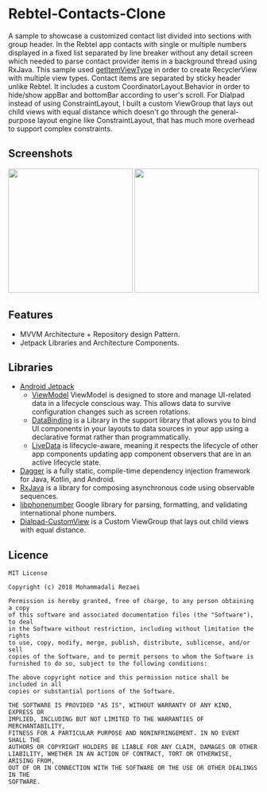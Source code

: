 # Rebtel-Contacts-Clone
A sample to showcase a customized contact list divided into sections with group header. In the Rebtel app contacts with single or multiple numbers displayed in a fixed list separated by line breaker without any detail screen which needed to parse contact provider items in a background thread using RxJava. This sample used [getItemViewType](https://developer.android.com/reference/androidx/recyclerview/widget/RecyclerView.Adapter#getItemViewType(int)) in order to create RecyclerView with multiple view types. Contact items are separated by sticky header unlike Rebtel. It includes a custom CoordinatorLayout.Behavior in order to hide/show appBar and bottomBar according to user's scroll. For Dialpad instead of using ConstraintLayout, I built a custom ViewGroup that lays out child views with equal distance which doesn't go through the general-purpose layout engine like ConstraintLayout, that has much more overhead to support complex constraints.

## Screenshots
<p float="left">
  <img src="https://github.com/alirezaeiii/DignityContacts/blob/master/screenshots/screenshot1.gif" width="250" />
  <img src="https://github.com/alirezaeiii/DignityContacts/blob/master/screenshots/screenshot2.gif" width="250" />
</p>

## Features
* MVVM Architecture + Repository design Pattern.
* Jetpack Libraries and Architecture Components.

## Libraries
* [Android Jetpack](https://developer.android.com/jetpack)
   * [ViewModel](https://developer.android.com/topic/libraries/architecture/viewmodel) ViewModel is designed to store and manage UI-related data in a lifecycle conscious way. This allows data to survive configuration changes such as screen rotations.
   * [DataBinding](https://developer.android.com/topic/libraries/data-binding/) is a Library in the support library that allows you to bind UI components in your layouts to data sources in your app using a declarative format rather than programmatically.
   * [LiveData](https://developer.android.com/topic/libraries/architecture/livedata) is lifecycle-aware, meaning it respects the lifecycle of other app components updating app component observers that are in an active lifecycle state.
* [Dagger](https://github.com/google/dagger) is a fully static, compile-time dependency injection framework for Java, Kotlin, and Android.
* [RxJava](https://github.com/ReactiveX/RxJava) is a library for composing asynchronous code using observable sequences.
* [libphonenumber](https://github.com/google/libphonenumber) Google library for parsing, formatting, and validating international phone numbers.
* [Dialpad-CustomView](https://github.com/Ali-Rezaei/CharityLayout) is a Custom ViewGroup that lays out child views with equal distance.

## Licence
    MIT License

    Copyright (c) 2018 Mohammadali Rezaei

    Permission is hereby granted, free of charge, to any person obtaining a copy
    of this software and associated documentation files (the "Software"), to deal
    in the Software without restriction, including without limitation the rights
    to use, copy, modify, merge, publish, distribute, sublicense, and/or sell
    copies of the Software, and to permit persons to whom the Software is
    furnished to do so, subject to the following conditions:

    The above copyright notice and this permission notice shall be included in all
    copies or substantial portions of the Software.

    THE SOFTWARE IS PROVIDED "AS IS", WITHOUT WARRANTY OF ANY KIND, EXPRESS OR
    IMPLIED, INCLUDING BUT NOT LIMITED TO THE WARRANTIES OF MERCHANTABILITY,
    FITNESS FOR A PARTICULAR PURPOSE AND NONINFRINGEMENT. IN NO EVENT SHALL THE
    AUTHORS OR COPYRIGHT HOLDERS BE LIABLE FOR ANY CLAIM, DAMAGES OR OTHER
    LIABILITY, WHETHER IN AN ACTION OF CONTRACT, TORT OR OTHERWISE, ARISING FROM,
    OUT OF OR IN CONNECTION WITH THE SOFTWARE OR THE USE OR OTHER DEALINGS IN THE
    SOFTWARE.

